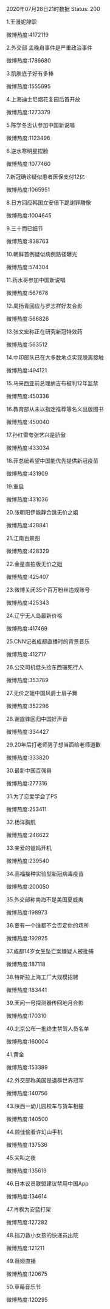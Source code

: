 2020年07月28日21时数据
Status: 200

1.王漫妮辞职

微博热度:4172119

2.外交部 孟晚舟事件是严重政治事件

微博热度:1786680

3.肌肤底子好有多棒

微博热度:1555695

4.上海迪士尼烟花复园后首开放

微博热度:1273379

5.陈学冬否认参加中国新说唱

微博热度:1123496

6.逆水寒明星捏脸

微博热度:1077460

7.新冠确诊疑似患者医保支付12亿

微博热度:1065951

8.日方回应韩国立安倍下跪谢罪雕像

微博热度:1004645

9.三十而已细节

微博热度:838763

10.朝鲜首例疑似病例路径曝光

微博热度:574304

11.药水哥参加中国新说唱

微博热度:567678

12.周扬青回应与罗志祥好友合影

微博热度:566826

13.张文宏称正在研究新冠特效药

微博热度:563512

14.中印部队已在大多数地点实现脱离接触

微博热度:494121

15.马来西亚前总理纳吉布被判12年监禁

微博热度:450336

16.教育部从未以指定推荐等名义出版图书

微博热度:450040

17.孙红雷夸张艺兴是骄傲

微博热度:433034

18.菲总统希望中国能优先提供新冠疫苗

微博热度:431909

19.重启

微博热度:431036

20.张朝阳伊能静合跳无价之姐

微博热度:428841

21.江南百景图

微博热度:428329

22.金星直拍版无价之姐

微博热度:425407

23.微博关闭35个百万粉丝违规账号

微博热度:425343

24.辽宁无人岛最新价格

微博热度:417469

25.CNN记者成都直播时的背景音乐

微博热度:412717

26.公交司机低头捡东西碾死行人

微博热度:353789

27.无价之姐中国风爵士扇子舞

微博热度:352296

28.谢霆锋回归中国好声音

微博热度:334427

29.20年后打老师男子想当面给老师道歉

微博热度:333820

30.最新中国百强县

微博热度:277316

31.为了恋爱学会了PS

微博热度:253411

32.杨洋胸肌

微博热度:246622

33.亲爱的爸妈开机

微博热度:239540

34.高福接种实验型新冠病毒疫苗

微博热度:200050

35.外交部称南海不是美国夏威夷

微博热度:198973

36.要有一个谁都不会否定你的场所

微博热度:192825

37.成都14岁女生坠亡案嫌疑人被批捕

微博热度:187118

38.特斯拉上海工厂大规模招聘

微博热度:183441

39.天问一号探测器传回地月合影

微博热度:170310

40.北京公布一批终生禁驾人员名单

微博热度:160004

41.黄金

微博热度:153389

42.外交部称美国是退群世界冠军

微博热度:140756

43.陕西一幼儿园校车与货车相撞

微博热度:140500

44.顾佳偷看许幻山手机

微博热度:137536

45.尖叫之夜

微博热度:135619

46.日本议员联盟建议禁用中国App

微博热度:134614

47.肖枫为安蓝打架

微博热度:127282

48.挡刀救小女孩的快递员出院

微博热度:121211

49.薇娅直播

微博热度:120675

50.草莓音乐节

微博热度:120295

